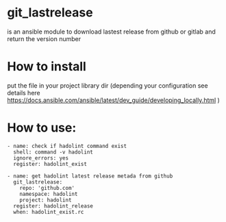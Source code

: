 # git_lastrelease
is an ansible module to download lastest release from github or gitlab and return the version number

# How to install
put the file in your project library dir (depending your configuration see details here https://docs.ansible.com/ansible/latest/dev_guide/developing_locally.html )

# How to use: 
```
- name: check if hadolint command exist
  shell: command -v hadolint
  ignore_errors: yes
  register: hadolint_exist

- name: get hadolint latest release metada from github
  git_lastrelease:
    repo: 'github.com'
    namespace: hadolint
    project: hadolint
  register: hadolint_release
  when: hadolint_exist.rc
```
